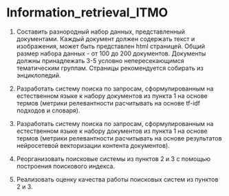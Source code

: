 # Information_retrieval_ITMO

1. Составить разнородный набор данных, представленный документами. 
Каждый документ должен содержать текст и изображения, может быть представлен html страницей. 
Общий размер набора данных - от 100 до 200 документов.
Документы должны принадлежать 3-5 условно непересекающимся тематическим группам. Страницы рекомендуется собирать из
энциклопедий.

2. Разработать систему поиска по запросам, сформулированным на естественном языке к набору документов из пункта 1
на основе термов (метрики релевантности расчитывать на основе tf-idf подходов и словаря).

3. Разработать систему поиска по запросам, сформулированным на естественном языке к набору документов из пункта 1
на основе термов (метрики релевантности расчитывать на основе результатов нейросетевой векторизации контента
документов).

4. Реорганизовать поисковые системы из пунктов 2 и 3 с помощью построения поискового индекса.

5. Реализовать оценку качества работы поисковых систем из пунктов 2 и 3.
